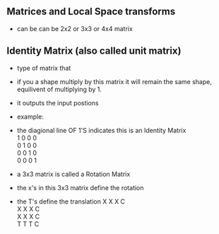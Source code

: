 ## Matrices and Local Space transforms
- can be can be 2x2 or 3x3 or 4x4 matrix

## Identity Matrix (also called unit matrix)
- type of matrix that
- if you a shape multiply by this matrix it will remain the same shape, equilivent of multiplying by 1.
- it outputs the input postions
- example:
- the diagional line OF 1'S indicates this is an Identity Matrix  
  1 0 0 0  
  0 1 0 0  
  0 0 1 0  
  0 0 0 1  

- a 3x3 matrix is called a Rotation Matrix
- the x's in this 3x3 matrix define the rotation  
- the T's define the translation
  X X X C  
  X X X C  
  X X X C  
  T T T C      






 

